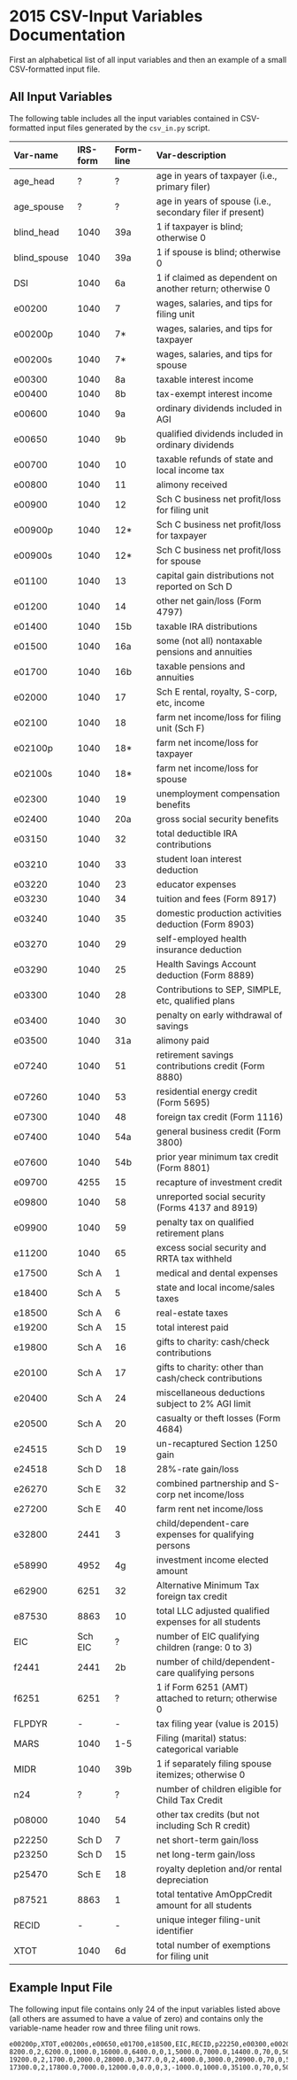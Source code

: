 2015 CSV-Input Variables Documentation
======================================

First an alphabetical list of all input variables and then an
example of a small CSV-formatted input file.

All Input Variables
-------------------

The following table includes all the input variables contained in
CSV-formatted input files generated by the `csv_in.py` script.

| Var-name | IRS-form | Form-line | Var-description
| :------- | :------- | :-------- | :--------------
| age_head | ? | ? | age in years of taxpayer (i.e., primary filer)
| age_spouse | ? | ? | age in years of spouse (i.e., secondary filer if present)
| blind_head | 1040 | 39a | 1 if taxpayer is blind; otherwise 0
| blind_spouse | 1040 | 39a | 1 if spouse is blind; otherwise 0
| DSI | 1040 | 6a | 1 if claimed as dependent on another return; otherwise 0
| e00200 | 1040 | 7 | wages, salaries, and tips for filing unit
| e00200p | 1040 | 7* | wages, salaries, and tips for taxpayer
| e00200s | 1040 | 7* | wages, salaries, and tips for spouse
| e00300 | 1040 | 8a | taxable interest income
| e00400 | 1040 | 8b | tax-exempt interest income
| e00600 | 1040 | 9a | ordinary dividends included in AGI
| e00650 | 1040 | 9b | qualified dividends included in ordinary dividends
| e00700 | 1040 | 10 | taxable refunds of state and local income tax
| e00800 | 1040 | 11 | alimony received
| e00900 | 1040 | 12 | Sch C business net profit/loss for filing unit
| e00900p | 1040 | 12* | Sch C business net profit/loss for taxpayer
| e00900s | 1040 | 12* | Sch C business net profit/loss for spouse
| e01100 | 1040 | 13 | capital gain distributions not reported on Sch D
| e01200 | 1040 | 14 | other net gain/loss (Form 4797)
| e01400 | 1040 | 15b | taxable IRA distributions
| e01500 | 1040 | 16a | some (not all) nontaxable pensions and annuities
| e01700 | 1040 | 16b | taxable pensions and annuities
| e02000 | 1040 | 17 | Sch E rental, royalty, S-corp, etc, income
| e02100 | 1040 | 18 | farm net income/loss for filing unit (Sch F)
| e02100p | 1040 | 18* | farm net income/loss for taxpayer
| e02100s | 1040 | 18* | farm net income/loss for spouse
| e02300 | 1040 | 19 | unemployment compensation benefits
| e02400 | 1040 | 20a | gross social security benefits
| e03150 | 1040| 32 | total deductible IRA contributions
| e03210 | 1040 | 33 | student loan interest deduction
| e03220 | 1040 | 23 | educator expenses
| e03230 | 1040 | 34 | tuition and fees (Form 8917)
| e03240 | 1040 | 35 | domestic production activities deduction (Form 8903)
| e03270 | 1040 | 29 | self-employed health insurance deduction
| e03290 | 1040 | 25 | Health Savings Account deduction (Form 8889)
| e03300 | 1040 | 28 | Contributions to SEP, SIMPLE, etc, qualified plans
| e03400 | 1040 | 30 | penalty on early withdrawal of savings
| e03500 | 1040 | 31a | alimony paid
| e07240 | 1040 | 51 | retirement savings contributions credit (Form 8880)
| e07260 | 1040 | 53 | residential energy credit (Form 5695)
| e07300 | 1040 | 48 | foreign tax credit (Form 1116)
| e07400 | 1040 | 54a | general business credit (Form 3800)
| e07600 | 1040 | 54b | prior year minimum tax credit (Form 8801)
| e09700 | 4255 | 15 | recapture of investment credit
| e09800 | 1040 | 58 | unreported social security (Forms 4137 and 8919)
| e09900 | 1040 | 59 | penalty tax on qualified retirement plans
| e11200 | 1040 | 65 | excess social security and RRTA tax withheld
| e17500 | Sch A | 1 | medical and dental expenses
| e18400 | Sch A | 5 | state and local income/sales taxes
| e18500 | Sch A | 6 | real-estate taxes
| e19200 | Sch A | 15 | total interest paid
| e19800 | Sch A | 16 | gifts to charity: cash/check contributions
| e20100 | Sch A | 17 | gifts to charity: other than cash/check contributions
| e20400 | Sch A | 24 | miscellaneous deductions subject to 2% AGI limit
| e20500 | Sch A | 20 | casualty or theft losses (Form 4684)
| e24515 | Sch D | 19 | un-recaptured Section 1250 gain
| e24518 | Sch D | 18 | 28%-rate gain/loss
| e26270 | Sch E | 32 | combined partnership and S-corp net income/loss
| e27200 | Sch E | 40 | farm rent net income/loss
| e32800 | 2441 | 3 | child/dependent-care expenses for qualifying persons
| e58990 | 4952 | 4g | investment income elected amount
| e62900 | 6251 | 32 | Alternative Minimum Tax foreign tax credit
| e87530 | 8863 | 10 | total LLC adjusted qualified expenses for all students
| EIC | Sch EIC | ? | number of EIC qualifying children (range: 0 to 3)
| f2441 | 2441 | 2b | number of child/dependent-care qualifying persons
| f6251 | 6251 | ? | 1 if Form 6251 (AMT) attached to return; otherwise 0
| FLPDYR | - | - | tax filing year (value is 2015)
| MARS | 1040 | 1-5 | Filing (marital) status: categorical variable
| MIDR | 1040 | 39b | 1 if separately filing spouse itemizes; otherwise 0
| n24 | ? | ? | number of children eligible for Child Tax Credit
| p08000 | 1040 | 54 | other tax credits (but not including Sch R credit)
| p22250 | Sch D | 7 | net short-term gain/loss
| p23250 | Sch D | 15 | net long-term gain/loss
| p25470 | Sch E | 18 | royalty depletion and/or rental depreciation
| p87521 | 8863 | 1 | total tentative AmOppCredit amount for all students
| RECID | - | - | unique integer filing-unit identifier
| XTOT | 1040 | 6d | total number of exemptions for filing unit


Example Input File
------------------

The following input file contains only 24 of the input variables
listed above (all others are assumed to have a value of zero) and
contains only the variable-name header row and three filing unit rows.

```
e00200p,XTOT,e00200s,e00650,e01700,e18500,EIC,RECID,p22250,e00300,e00200,age_head,f2441,age_spouse,n24,p23250,e00600,e18400,FLPDYR,e02400,e02300,MARS,e32800,e19200
8200.0,2,6200.0,1000.0,16000.0,6400.0,0,1,5000.0,7000.0,14400.0,70,0,50,0,-5000.0,1000.0,25600.0,2015,50000.0,3000.0,2,0.0,5000.0
19200.0,2,1700.0,2000.0,28000.0,3477.0,0,2,4000.0,3000.0,20900.0,70,0,50,0,2000.0,2000.0,10430.0,2015,14000.0,3000.0,2,0.0,18543.0
17300.0,2,17800.0,7000.0,12000.0,0.0,0,3,-1000.0,1000.0,35100.0,70,0,50,0,3000.0,7000.0,38408.0,2015,40000.0,2000.0,2,0.0,8642.0
```
